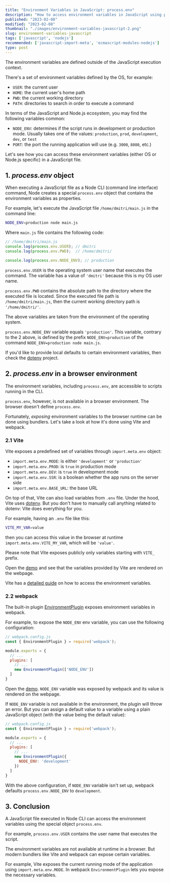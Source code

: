 ```yaml
---
title: "Environment Variables in JavaScript: process.env"
description: "How to access environment variables in JavaScript using process.env and expose them to the browser runtime using bundlers like Vite and webpack."  
published: "2023-02-08"
modified: "2023-02-08"
thumbnail: "./images/environment-variables-javascript-2.png"
slug: environment-variables-javascript
tags: ['javascript', 'nodejs']
recommended: ['javascript-import-meta', 'ecmascript-modules-nodejs']
type: post
---
```


The environment variables are defined outside of the JavaScript execution context.  

There's a set of environment variables defined by the OS, for example:

* `USER`: the current user
* `HOME`: the current user's home path
* `PWD`: the current working directory
* `PATH`: directories to search in order to execute a command

In terms of the JavaScript and Node.js ecosystem, you may find the following variables common:

* `NODE_ENV`: determines if the script runs in development or production mode. Usually takes one of the values: `production`, `prod`, `development`, `dev`, or `test`
* `PORT`: the port the running application will use (e.g. `3000`, `8080`, etc.)

Let's see how you can access these environment variables (either OS or Node.js specific) in a JavaScript file.  

## 1. *process.env* object

When executing a JavaScript file as a Node CLI (command line interface) command, Node creates a special `process.env` object that contains the environment variables as properties.  

For example, let's execute the JavaScript file `/home/dmitri/main.js` in the command line:

```bash
NODE_ENV=production node main.js
```

Where `main.js` file contains the following code:

```javascript
// /home/dmitri/main.js
console.log(process.env.USER); // dmitri
console.log(process.env.PWD);  // /home/dmitri/

console.log(process.env.NODE_ENV); // production
```

`process.env.USER` is the operating system user name that executes the command. The variable has a value of `'dmitri'` because this is my OS user name.  

`process.env.PWD` contains the absolute path to the directory where the executed file is located. Since the executed file path is `/home/dmitri/main.js`, then the current working directory path is `'/home/dmitri/'`.  

The above variables are taken from the environment of the operating system.  

`process.env.NODE_ENV` variable equals `'production'`. This variable, contrary to the 2 above, is defined by the prefix `NODE_ENV=production` of the command `NODE_ENV=production node main.js`. 

If you'd like to provide local defaults to certain environment variables, then check the [dotenv](https://github.com/motdotla/dotenv) project.  

## 2. *process.env* in a browser environment

The environment variables, including `process.env`, are accessible to scripts running in the CLI.  

`process.env`, however, is not available in a browser environment. The browser doesn't define `process.env`.  

Fortunately, *exposing* environment variables to the browser runtime can be done using bundlers. Let's take a look at how it's done using Vite and webpack.   

### 2.1 Vite

Vite exposes a predefined set of variables through `import.meta.env` object:

* `import.meta.env.MODE`: is either `'development'` or `'production'`
* `import.meta.env.PROD`: is `true` in production mode
* `import.meta.env.DEV`: is `true` in development mode
* `import.meta.env.SSR`: is a boolean whether the app runs on the server side
* `import.meta.env.BASE_URL`: the base URL

On top of that, Vite can also load variables from `.env` file. Under the hood, Vite uses [dotenv](https://github.com/motdotla/dotenv). But you don't have to manually call anything related to dotenv: Vite does everything for you.

For example, having an `.env` file like this:

```bash
VITE_MY_VAR=value
```

then you can access this value in the browser at runtime `import.meta.env.VITE_MY_VAR`, which will be `'value'`.  

Please note that Vite exposes publicly only variables starting with `VITE_` prefix. 

Open the [demo](https://stackblitz.com/edit/vitejs-vite-61fsdd?file=src%2FApp.vue) and see that the variables provided by Vite are rendered on the webpage.  

Vite has a [detailed guide](https://vitejs.dev/guide/env-and-mode.html) on how to access the environment variables.  

### 2.2 webpack

The built-in plugin [EnvironmentPlugin](https://webpack.js.org/plugins/environment-plugin/) exposes environment variables in webpack.  

For example, to expose the `NODE_ENV` env variable, you can use the following configuration:

```javascript {7}
// webpack.config.js
const { EnvironmentPlugin } = require('webpack');

module.exports = {
  // ...
  plugins: [
    // ...
    new EnvironmentPlugin(['NODE_ENV'])
  ]
}
```

Open the [demo](https://stackblitz.com/edit/webpack-5-react-starter-twfbyv?file=src%2Fapp.tsx). `NODE_ENV` variable was exposed by webpack and its value is rendered on the webpage.  

If `NODE_ENV` variable is not available in the environment, the plugin will throw an error. But you can assign a default value to a variable using a plain JavaScript object (with the value being the default value):

```javascript {8}
// webpack.config.js
const { EnvironmentPlugin } = require('webpack');

module.exports = {
  // ...
  plugins: [
    // ...
    new EnvironmentPlugin({
      NODE_ENV: 'development'
    })
  ]
}
``` 

With the above configuration, if `NODE_ENV` variable isn't set up, webpack defaults `process.env.NODE_ENV` to `development`.  

## 3. Conclusion

A JavaScript file executed in Node CLI can access the environment variables using the special object `process.env`. 

For example, `process.env.USER` contains the user name that executes the script.  

The environment variables are not available at runtime in a browser. But modern bundlers like Vite and webpack can expose certain variables.  

For example, Vite exposes the current running mode of the application using `import.meta.env.MODE`. In webpack `EnvironmentPlugin` lets you expose the necessary variables.  
